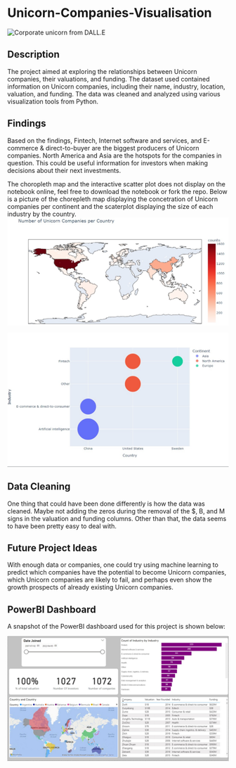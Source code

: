 # Unicorn-Companies-Visualisation

![Corporate unicorn from DALL.E](https://github.com/honeyzwane/Unicorn-Companies-Visualisation/blob/main/DALL%C2%B7E%202023-02-17%2014.47.56%20-%20a%20unicorn%20dressed%20in%20a%20business%20suit.%20in%20a%20sharp%20style.png?raw=true)

## Description
The project aimed at exploring the relationships between Unicorn companies, their valuations, and funding. The dataset used contained information on Unicorn companies, including their name, industry, location, valuation, and funding. The data was cleaned and analyzed using various visualization tools from Python.

## Findings
Based on the findings, Fintech, Internet software and services, and E-commerce & direct-to-buyer are the biggest producers of Unicorn companies. North America and Asia are the hotspots for the companies in question. This could be useful information for investors when making decisions about their next investments.

The choropleth map and the interactive scatter plot does not display on the notebook online, feel free to download the notebook or fork the repo. Below is a picture of the chorepleth map displaying the concetration of Unicorn companies per continent  and the scaterplot displaying the size of each industry by the country. 
![Choropleth map](https://github.com/honeyzwane/Unicorn-Companies-Visualisation/blob/main/Choropleth.jpg)

![scatterplot](https://github.com/honeyzwane/Unicorn-Companies-Visualisation/blob/main/interactive%20scatter.jpg)


## Data Cleaning
One thing that could have been done differently is how the data was cleaned. Maybe not adding the zeros during the removal of the $, B, and M signs in the valuation and funding columns. Other than that, the data seems to have been pretty easy to deal with.

## Future Project Ideas
With enough data or companies, one could try using machine learning to predict which companies have the potential to become Unicorn companies, which Unicorn companies are likely to fail, and perhaps even show the growth prospects of already existing Unicorn companies.

## PowerBI Dashboard
A snapshot of the PowerBI dashboard used for this project is shown below:

![PowerBI Snapshot](https://github.com/honeyzwane/Unicorn-Companies-Visualisation/blob/main/unicorn.jpg)

